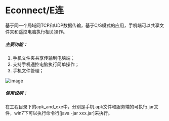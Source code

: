 # Econnect/E连
基于同一个局域网TCP和UDP数据传输，基于C/S模式的应用，手机端可以共享文件夹和遥控电脑执行相关操作。

##### 主要功能：
1. 手机文件夹共享传输到电脑端；
2. 支持手机遥控电脑执行简单操作；
3. 手机文件管理；

![image](https://github.com/denluoyia/AndroidEconnect/blob/master/screenshot/main_function.png)


##### 使用说明： 
在工程目录下的apk_and_exe中，分别是手机.apk文件和服务端的可执行.jar文件，win7下可以执行命令行[java -jar xxx.jar]来执行。
